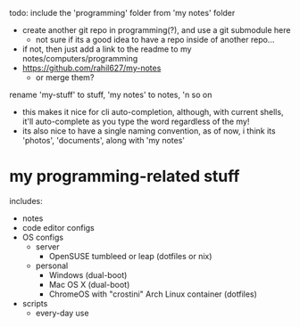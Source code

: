 todo:
include the 'programming' folder from 'my notes' folder
  - create another git repo in programming(?), and use a git submodule here
    - not sure if its a good idea to have a repo inside of another repo...
  - if not, then just add a link to the readme to my notes/computers/programming
  - https://github.com/rahil627/my-notes
    - or merge them?


rename 'my-stuff' to stuff, 'my notes' to notes, 'n so on
  - this makes it nice for cli auto-completion, although, with current shells, it'll auto-complete as you type the word regardless of the my!
  - its also nice to have a single naming convention, as of now, i think its 'photos', 'documents', along with 'my notes'

# my programming-related stuff
includes:
 - notes
 - code editor configs
 - OS configs
   - server
     - OpenSUSE tumbleed or leap (dotfiles or nix)
   - personal
     - Windows (dual-boot)
     - Mac OS X (dual-boot)
     - ChromeOS with "crostini" Arch Linux container (dotfiles)
 - scripts
   - every-day use

